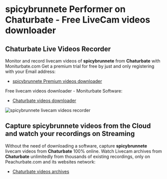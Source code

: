 # spicybrunnete Performer on Chaturbate - Free LiveCam videos downloader

## Chaturbate Live Videos Recorder

Monitor and record livecam videos of **spicybrunnete** from **Chaturbate** with Moniturbate.com
Get a premium trial for free by just and only registering with your Email address:
* [spicybrunnete Premium videos downloader](https://moniturbate.com/request-demo-licence-key.html)

Free livecam videos downloader - Moniturbate Software:
* [Chaturbate videos downloader](https://moniturbate.com/moniturbate-download-software.html)

![spicybrunnete livecam videos recorder](https://peachurnet.com/templates/moniturbate-software.png)


## Capture spicybrunnete videos from the Cloud and watch your recordings on Streaming

Without the need of downloading a software, capture **spicybrunnete** livecam videos from **Chaturbate** 100% online.
Watch Livecam archives from **Chaturbate** unlimitedly from thousands of existing recordings, only on Peachurbate.com and its websites network:
* [Chaturbate videos archives](https://peachurnet.com/)